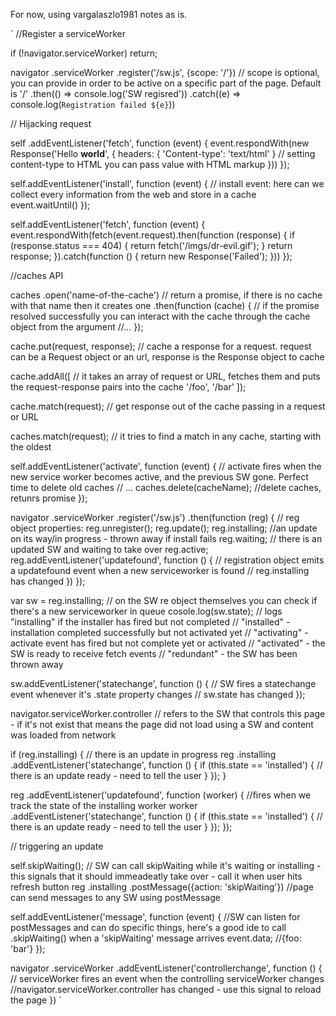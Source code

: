 For now, using vargalaszlo1981 notes as is. 

`
//Register a serviceWorker

if (!navigator.serviceWorker) 
   return;

navigator
   .serviceWorker
   .register('/sw.js', {scope: '/'}) // scope is optional, you can provide in order to be active on a specific part of the page. Default is '/'
   .then(() => console.log('SW regisred'))
   .catch((e) => console.log(`Registration failed ${e}`))

   // Hijacking request

   self
   .addEventListener('fetch', function (event) {
      event.respondWith(new Response('Hello <b class="a-winner-is-me">world</b>', {
         headers: {
            'Content-type': 'text/html'
         } // setting content-type to HTML you can pass value with HTML markup
      }))
   });

self.addEventListener('install', function (event) { // install event: here can we collect every information from the web and store in a cache
   event.waitUntil()
});

self.addEventListener('fetch', function (event) {
   event.respondWith(fetch(event.request).then(function (response) {
      if (response.status === 404) {
         return fetch('/imgs/dr-evil.gif');
      }
      return response;
   }).catch(function () {
      return new Response('Failed');
   }))
});

//caches API

caches
   .open('name-of-the-cache') // return a promise, if there is no cache with that name then it creates one
   .then(function (cache) { // if the promise resolved successfully you can interact with the cache through the cache object from the argument
      //...
   });

cache.put(request, response); // cache a response for a request. request can be a Request object or an url, response is the Response object to cache

cache.addAll([ // it takes an array of request or URL, fetches them and puts the request-response pairs into the cache
   '/foo',
   '/bar'
]);

cache.match(request); // get response out of the cache passing in a request or URL

caches.match(request); // it tries to find a match in any cache, starting with the oldest

self.addEventListener('activate', function (event) { // activate fires when the new service worker becomes active, and the previous SW gone. Perfect time to delete old caches
   // ...
   caches.delete(cacheName); //delete caches, retunrs promise
});

navigator
   .serviceWorker
   .register('/sw.js')
   .then(function (reg) {
      // reg object properties:
      reg.unregister();
      reg.update();
      reg.installing; //an update on its way/in progress - thrown away if install fails
      reg.waiting; // there is an updated SW and waiting to take over
      reg.active;
      reg.addEventListener('updatefound', function () { // registration object emits a updatefound event when a new serviceworker is found
         // reg.installing has changed
      })
   });

var sw = reg.installing; // on the SW re object themselves you can check if there's a new serviceworker in queue
cosole.log(sw.state); // logs "installing" if the installer has fired but not completed
// "installed" - installation completed successfully but not activated yet
// "activating" - activate event has fired but not complete yet or activated
// "activated" - the SW is ready to receive fetch events 
// "redundant" - the SW has been thrown away

sw.addEventListener('statechange', function () { // SW fires a statechange event whenever it's .state property changes
   // sw.state has changed
});

navigator.serviceWorker.controller // refers to the SW that controls this page - if it's not exist that means the page did not load using a SW and content was loaded from network

if (reg.installing) {
   // there is an update in progress
      reg
            .installing
            .addEventListener('statechange', function () {
                  if (this.state == 'installed') {
                  // there is an update ready - need to tell the user
                  }
            });
}

reg
   .addEventListener('updatefound', function (worker) {
      //fires when we track the state of the installing worker
      worker
            .addEventListener('statechange', function () {
            if (this.state == 'installed') {
                  // there is an update ready - need to tell the user
            }
            });
   });

// triggering an update

self.skipWaiting(); // SW can call skipWaiting while it's waiting or installing - this signals that it should immeadeatly take over - call it when user hits refresh button
reg
   .installing
   .postMessage({action: 'skipWaiting'}) //page can send messages to any SW using postMessage

self.addEventListener('message', function (event) { //SW can listen for postMessages and can do specific things, here's a good ide to call .skipWaiting() when a 'skipWaiting' message arrives
   event.data; //{foo: 'bar'}
});

navigator
   .serviceWorker
   .addEventListener('controllerchange', function () { // serviceWorker fires an event when the controlling serviceWorker changes
      //navigator.serviceWorker.controller has changed - use this signal to reload the page
   })
`